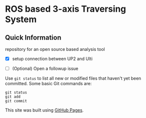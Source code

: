 # ROS based 3-axis Traversing System
## Quick Information
repository for an open source based analysis tool


- [x] setup connection between UP2 and Ulti
- [ ] \(Optional) Open a followup issue


Use `git status` to list all new or modified files that haven't yet been committed.
Some basic Git commands are:
```
git status
git add
git commit
```

This site was built using [GitHub Pages](https://docs.github.com/en/github/writing-on-github/getting-started-with-writing-and-formatting-on-github/basic-writing-and-formatting-syntax).



